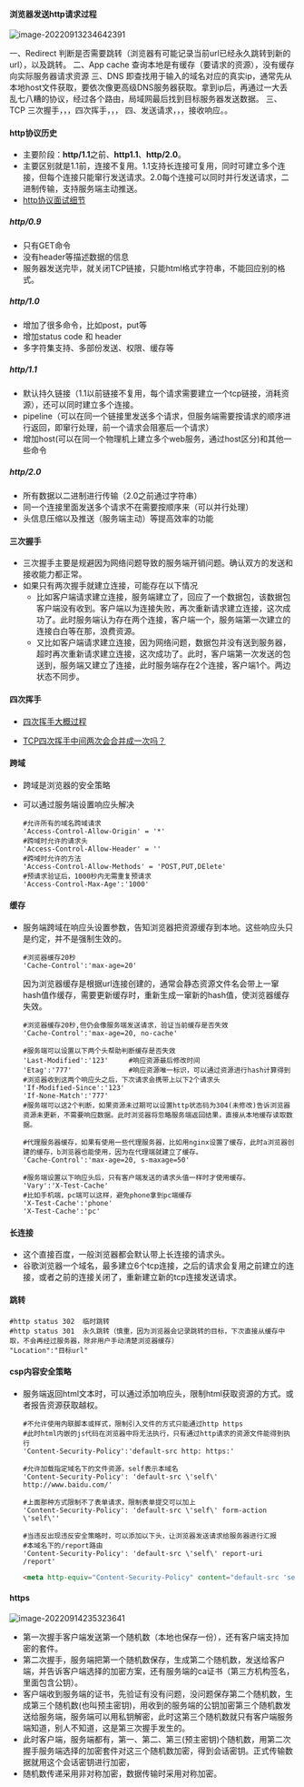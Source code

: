#### 浏览器发送http请求过程

![image-20220913234642391](C:\Users\Yeah\Desktop\note\notes\img\image-20220913234642391.png)

一、Redirect
判断是否需要跳转（浏览器有可能记录当前url已经永久跳转到新的url），以及跳转。
二、App cache
查询本地是有缓存（要请求的资源），没有缓存向实际服务器请求资源
三、DNS
即查找用于输入的域名对应的真实ip，通常先从本地host文件获取，要依次像更高级DNS服务器获取。拿到ip后，再通过一大丢乱七八糟的协议，经过各个路由，局域网最后找到目标服务器发送数据。
三、TCP
三次握手，，，四次挥手，，，
四、发送请求，，，接收响应。。



#### http协议历史

- 主要阶段：**http/1.1**之前、**http1.1**、**http/2.0**。
- 主要区别就是1.1前，连接不复用。1.1支持长连接可复用，同时可建立多个连接，但每个连接只能窜行发送请求。2.0每个连接可以同时并行发送请求，二进制传输，支持服务端主动推送。
- [http协议面试细节](https://www.bilibili.com/video/BV11G4y1Y717?spm_id_from=333.999.0.0&vd_source=7c0892485e4b2ae87d30238c61ca2c86)

##### http/0.9

- 只有GET命令
- 没有header等描述数据的信息
- 服务器发送完毕，就关闭TCP链接，只能html格式字符串，不能回应别的格式。

##### http/1.0

- 增加了很多命令，比如post，put等
- 增加status code 和 header
- 多字符集支持、多部份发送、权限、缓存等 

##### http/1.1

- 默认持久链接（1.1以前链接不复用，每个请求需要建立一个tcp链接，消耗资源），还可以同时建立多个连接。
- pipeline（可以在同一个链接里发送多个请求，但服务端需要按请求的顺序进行返回，即窜行处理，前一个请求会阻塞后一个请求）
- 增加host(可以在同一个物理机上建立多个web服务，通过host区分)和其他一些命令

##### http/2.0

- 所有数据以二进制进行传输（2.0之前通过字符串）
-  同一个连接里面发送多个请求不在需要按顺序来（可以并行处理）
- 头信息压缩以及推送（服务端主动）等提高效率的功能 



#### 三次握手

- 三次握手主要是规避因为网络问题导致的服务端开销问题。确认双方的发送和接收能力都正常。
- 如果只有两次握手就建立连接，可能存在以下情况
  - 比如客户端请求建立连接，服务端建立了，回应了一个数据包，该数据包客户端没有收到。客户端以为连接失败，再次重新请求建立连接，这次成功了。此时服务端认为存在两个连接，客户端一个，服务端第一次建立的连接白白等在那，浪费资源。
  - 又比如客户端请求建立连接，因为网络问题，数据包并没有送到服务器，超时再次重新请求建立连接，这次成功了。此时，客户端第一次发送的包送到，服务端又建立了连接，此时服务端存在2个连接，客户端1个。两边状态不同步。

#### 四次挥手

- [四次挥手大概过程](https://www.zhihu.com/question/263429870/answer/2641031131)

- [TCP四次挥手中间两次会合并成一次吗？](https://www.zhihu.com/question/477295175/answer/2062855797)

#### 跨域

- 跨域是浏览器的安全策略

- 可以通过服务端设置响应头解决

  ```shell
  #允许所有的域名跨域请求
  'Access-Control-Allow-Origin' = '*'
  #跨域时允许的请求头
  'Access-Control-Allow-Header' = ''
  #跨域时允许的方法
  'Access-Control-Allow-Methods' = 'POST,PUT,DElete'
  #预请求验证后，1000秒内无需重复预请求
  'Access-Control-Max-Age':'1000'
  ```

#### 缓存

- 服务端跨域在响应头设置参数，告知浏览器把资源缓存到本地。这些响应头只是约定，并不是强制生效的。

  ```shell
  #浏览器缓存20秒
  'Cache-Control':'max-age=20'
  ```

  因为浏览器缓存是根据url连接创建的，通常会静态资源文件名会带上一窜hash值作缓存，需要更新缓存时，重新生成一窜新的hash值，使浏览器缓存失效。

  ```shell
  #浏览器缓存20秒,但仍会像服务端发送请求，验证当前缓存是否失效
  'Cache-Control':'max-age=20, no-cache'
  
  #服务端可以设置以下两个头帮助判断缓存是否失效
  'Last-Modified':'123'		#响应资源最后修改时间
  'Etag':'777'				#响应资源唯一标识，可以通过资源进行hash计算得到
  #浏览器收到这两个响应头之后，下次请求会携带上以下2个请求头
  'If-Modified-Since':'123'
  'If-None-Match':'777'
  #服务端可以这2个判断，如果资源未过期可以设置http状态码为304(未修改)告诉浏览器资源未更新，不需要响应数据。此时浏览器将忽略服务端返回结果，直接从本地缓存读取数据。
  
  #代理服务器缓存，如果有使用一些代理服务器，比如用nginx设置了缓存，此时a浏览器创建的缓存，b浏览器也能使用，因为在代理端就建立了缓存。
  'Cache-Control':'max-age=20, s-maxage=50'
  
  #服务端设置以下响应头后，只有客户端发送的请求头值一样时才使用缓存。
  'Vary':'X-Test-Cache'
  #比如手机端，pc端可以这样，避免phone拿到pc端缓存
  'X-Test-Cache':'phone'
  'X-Test-Cache':'pc'
  ```

#### 长连接

- 这个直接百度，一般浏览器都会默认带上长连接的请求头。
- 谷歌浏览器一个域名，最多建立6个tcp连接，之后的请求会复用之前建立的连接，或者之前的连接关闭了，重新建立新的tcp连接发送请求。

#### 跳转

```shell
#http status 302  临时跳转
#http status 301  永久跳转（慎重，因为浏览器会记录跳转的目标，下次直接从缓存中取，不会再经过服务器，除非用户手动清楚浏览器缓存）
"Location":"目标url"
```

#### csp内容安全策略

- 服务端返回html文本时，可以通过添加响应头，限制html获取资源的方式。或者报告资源获取越权。

  ```shell
  #不允许使用内联脚本或样式，限制引入文件的方式只能通过http https
  #此时html内嵌的js代码在浏览器中将无法执行，只有通过http请求的资源文件能得到执行
  'Content-Security-Policy':'default-src http: https:'
  
  #允许加载指定域名下的文件资源，self表示本域名 
  'Content-Security-Policy': 'default-src \'self\' http://www.baidu.com/'
  
  #上面那种方式限制不了表单请求，限制表单提交可以加上
  'Content-Security-Policy': 'default-src \'self\' form-action \'self\''
  
  #当违反出现违反安全策略时，可以添加以下头，让浏览器发送请求给服务器进行汇报
  #本域名下的/report路由
  'Content-Security-Policy': 'default-src \'self\' report-uri /report'
  ```

  ```html
  <meta http-equiv="Content-Security-Policy" content="default-src 'self' report-uri /report">
  ```

#### https

  ![image-20220914235323641](C:\Users\Yeah\AppData\Roaming\Typora\typora-user-images\image-20220914235323641.png)

  - 第一次握手客户端发送第一个随机数（本地也保存一份），还有客户端支持加密的套件。
  - 第二次握手，服务端把第一个随机数保存，生成第二个随机数，发送给客户端，并告诉客户端选择的加密方案，还有服务端的ca证书（第三方机构签名，里面包含公钥）。
  - 客户端收到服务端的证书，先验证有没有问题，没问题保存第二个随机数，生成第三个随机数(也叫预主密钥)，用收到的服务端的公钥加密第三个随机数发送给服务端，服务端可以用私钥解密，此时这第三个随机数就只有客户端服务端知道，别人不知道，这是第三次握手发生的。
  - 此时客户端，服务端都有，第一、第二、第三(预主密钥)个随机数，用第二次握手服务端选择的加密套件对这三个随机数加密，得到会话密钥。正式传输数据就用这个会话密钥进行加密，
  - 随机数传递采用非对称加密，数据传输时采用对称加密。

